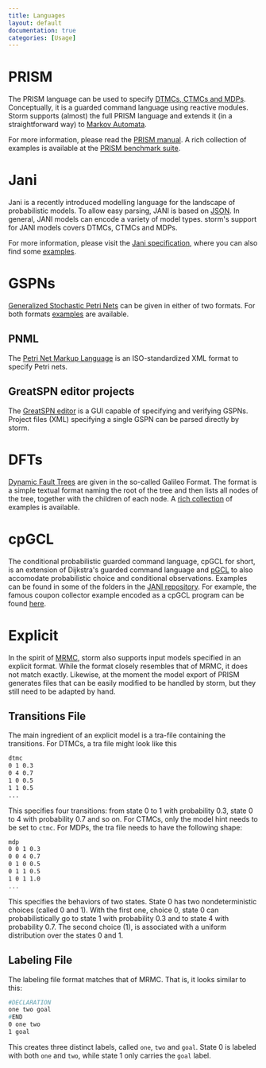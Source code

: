 ```yaml
---
title: Languages
layout: default
documentation: true
categories: [Usage]
---
```


# PRISM

The PRISM language can be used to specify [DTMCs, CTMCs and MDPs](documentation/usage/models.html). Conceptually, it is a guarded command language using reactive modules. Storm supports (almost) the full PRISM language and extends it (in a straightforward way) to [Markov Automata](documentation/usage/models.html).

For more information, please read the [PRISM manual](http://www.prismmodelchecker.org/manual/ThePRISMLanguage/Introduction). A rich collection of examples is available at the [PRISM benchmark suite](http://www.prismmodelchecker.org/benchmarks/).

# Jani

Jani is a recently introduced modelling language for the landscape of probabilistic models. To allow easy parsing, JANI is based on [JSON](http://www.json.org/). In general, JANI models can encode a variety of model types. storm's support for JANI models covers DTMCs, CTMCs and MDPs.

For more information, please visit the [Jani specification](http://www.jani-spec.org), where you can also find some [examples](https://github.com/ahartmanns/jani-models/).

# GSPNs

[Generalized Stochastic Petri Nets](#) can be given in either of two formats. For both formats [examples](#) are available.

## PNML

The [Petri Net Markup Language](http://www.pnml.org/) is an ISO-standardized XML format to specify Petri nets.

## GreatSPN editor projects

The [GreatSPN editor](http://www.di.unito.it/~amparore/mc4cslta/editor.html) is a GUI capable of specifying and verifying GSPNs. Project files (XML) specifying a single GSPN can be parsed directly by storm.

# DFTs

[Dynamic Fault Trees](#) are given in the so-called Galileo Format.
The format is a simple textual format naming the root of the tree and then lists all nodes of the tree, together with the children of each node. A [rich collection](https://github.com/moves-rwth/dft-examples) of examples is available.

# cpGCL

The conditional probabilistic guarded command language, cpGCL for short, is an extension of Dijkstra's guarded command language and [pGCL](http://www.sciencedirect.com/science/article/pii/S0167642396000196) to also accomodate probabilistic choice and conditional observations. Examples can be found in some of the folders in the [JANI repository](#jani). For example, the famous coupon collector example encoded as a cpGCL program can be found [here](https://github.com/ahartmanns/jani-models/blob/master/CouponCollector/MultiAllowed/coupon_m_03_02.pgcl).

# Explicit

In the spirit of [MRMC](http://www.mrmc-tool.org/), storm also supports input models specified in an explicit format. While the format closely resembles that of MRMC, it does not match exactly. Likewise, at the moment the model export of PRISM generates files that can be easily modified to be handled by storm, but they still need to be adapted by hand.

## Transitions File

The main ingredient of an explicit model is a tra-file containing the transitions. For DTMCs, a tra file might look like this

```bash
dtmc
0 1 0.3
0 4 0.7
1 0 0.5
1 1 0.5
...
```

This specifies four transitions: from state 0 to 1 with probability 0.3, state 0 to 4 with probability 0.7 and so on. For CTMCs, only the model hint needs to be set to ```ctmc```. For MDPs, the tra file needs to have the following shape:

```bash
mdp
0 0 1 0.3
0 0 4 0.7
0 1 0 0.5
0 1 1 0.5
1 0 1 1.0
...
```

This specifies the behaviors of two states. State 0 has two nondeterministic choices (called 0 and 1). With the first one, choice 0, state 0 can probabilistically go to state 1 with probability 0.3 and to state 4 with probability 0.7. The second choice (1), is associated with a uniform distribution over the states 0 and 1.

## Labeling File

The labeling file format matches that of MRMC. That is, it looks similar to this:

```bash
#DECLARATION
one two goal
#END
0 one two
1 goal
```

This creates three distinct labels, called ```one```, ```two``` and ```goal```. State 0 is labeled with both ```one``` and ```two```, while state 1 only carries the ```goal``` label.